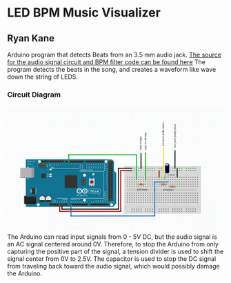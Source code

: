 # LED BPM Music Visualizer
## Ryan Kane

Arduino program that detects Beats from an 3.5 mm audio jack. [The source for the audio signal circuit and BPM filter code can be found here](https://www.hackster.io/Joao_Claro/arduino-beat-detector-d0a21f)
The program detects the beats in the song, and creates a waveform like wave down the string of LEDS.

### Circuit Diagram
![Circuit Diagram](assets/circuit.PNG)
The Arduino can read input signals from 0 - 5V DC, but the audio signal is an AC signal centered around 0V. Therefore, to stop the Arduino from only capturing the positive part of the signal, a tension divider is used to shift the signal center from 0V to 2.5V. The capacitor is used to stop the DC signal from traveling back toward the audio signal, which would possibly damage the Arduino.
